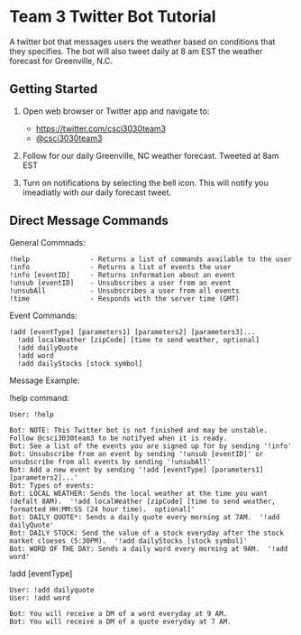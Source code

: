 # Team 3 Twitter Bot Tutorial
A twitter bot that messages users the weather based on conditions that they specifies. The bot will also tweet daily at 8 am EST the weather forecast for Greenville, N.C.

## Getting Started

1. Open web browser or Twitter app and navigate to: 

   - https://twitter.com/csci3030team3
   - [@csci3030team3](https://twitter.com/csci3030team3)

2. Follow for our daily Greenville, NC weather forecast. Tweeted at 8am EST

3. Turn on notifications by selecting the bell icon. This will notify you imeadiatly with our daily forecast tweet.


## Direct Message Commands

General Commnads:

```
!help               - Returns a list of commands available to the user
!info               - Returns a list of events the user
!info [eventID]     - Returns information about an event
!unsub [eventID]    - Unsubscribes a user from an event
!unsubAll           - Unsubscribes a user from all events
!time               - Responds with the server time (GMT)
```

Event Commands:

```
!add [eventType] [parameters1] [parameters2] [parameters3]...
  !add localWeather [zipCode] [time to send weather, optional]
  !add dailyQuote
  !add word
  !add dailyStocks [stock symbol]
```

Message Example:

!help command:

```
User: !help

Bot: NOTE: This Twitter bot is not finished and may be unstable.  Follow @csci3030team3 to be notifyed when it is ready.
Bot: See a list of the events you are signed up for by sending '!info'
Bot: Unsubscribe from an event by sending '!unsub [eventID]' or unsubscribe from all events by sending '!unsubAll'
Bot: Add a new event by sending '!add [eventType] [parameters1] [parameters2]...'
Bot: Types of events:
Bot: LOCAL WEATHER: Sends the local weather at the time you want (defalt 8AM).  '!add localWeather [zipCode] [time to send weather, formatted HH:MM:SS (24 hour time).  optional]'
Bot: DAILY QUOTE*: Sends a daily quote every morning at 7AM.  '!add dailyQuote'
Bot: DAILY STOCK: Send the value of a stock everyday after the stock market cloeses (5:30PM).  '!add dailyStocks [stock symbol]'
Bot: WORD OF THE DAY: Sends a daily word every morning at 9AM.  '!add word'
```

!add [eventType]

```
User: !add dailyquote
User: !add word

Bot: You will receive a DM of a word everyday at 9 AM.
Bot: You will receive a DM of a quote everyday at 7 AM.
```

